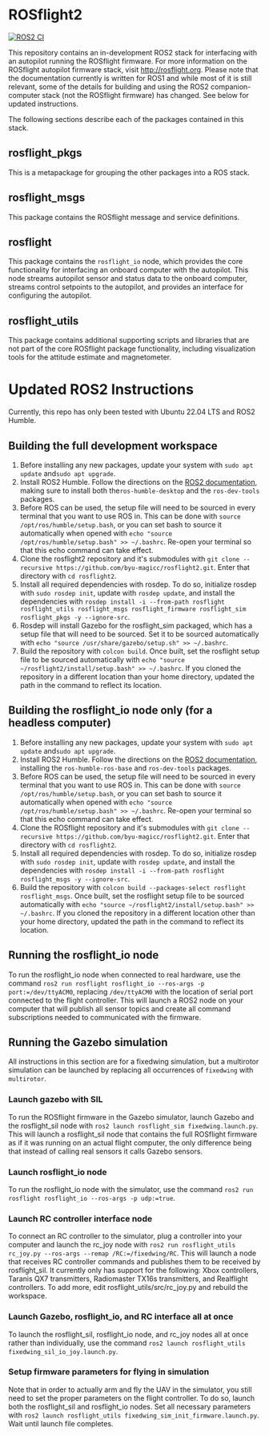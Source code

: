 # ROSflight2

[![ROS2 CI](https://github.com/byu-magicc/rosflight2/actions/workflows/ros2-ci.yml/badge.svg)](https://github.com/byu-magicc/rosflight2/actions/workflows/ros2-ci.yml)

This repository contains an in-development ROS2 stack for interfacing with an autopilot running the ROSflight firmware.
For more information on the ROSflight autopilot firmware stack, visit http://rosflight.org. Please note that the
documentation currently is written for ROS1 and while most of it is still relevant, some of the details for building and
using the ROS2 companion-computer stack (not the ROSflight firmware) has changed. See below for updated instructions.

The following sections describe each of the packages contained in this stack.

## rosflight_pkgs

This is a metapackage for grouping the other packages into a ROS stack.

## rosflight_msgs

This package contains the ROSflight message and service definitions.

## rosflight

This package contains the `rosflight_io` node, which provides the core functionality for interfacing an onboard computer
with the autopilot. This node streams autopilot sensor and status data to the onboard computer, streams control
setpoints to the autopilot, and provides an interface for configuring the autopilot.

## rosflight_utils

This package contains additional supporting scripts and libraries that are not part of the core ROSflight package
functionality, including visualization tools for the attitude estimate and magnetometer.

# Updated ROS2 Instructions

Currently, this repo has only been tested with Ubuntu 22.04 LTS and ROS2 Humble.

## Building the full development workspace

1. Before installing any new packages, update your system with `sudo apt update` and`sudo apt upgrade`.
2. Install ROS2 Humble. Follow the directions on
   the [ROS2 documentation](https://docs.ros.org/en/humble/Installation/Ubuntu-Install-Debians.html), making sure to
   install both the`ros-humble-desktop` and the `ros-dev-tools` packages.
3. Before ROS can be used, the setup file will need to be sourced in every terminal that you want to use ROS in. This
   can be done with `source /opt/ros/humble/setup.bash`, or you can set bash to source it automatically when opened
   with `echo "source /opt/ros/humble/setup.bash" >> ~/.bashrc`. Re-open your terminal so that this echo command can
   take effect.
4. Clone the rosflight2 repository and it's submodules
   with `git clone --recursive https://github.com/byu-magicc/rosflight2.git`. Enter that directory with `cd rosflight2`.
5. Install all required dependencies with rosdep. To do so, initialize rosdep with `sudo rosdep init`, update
   with `rosdep update`, and install the dependencies
   with `rosdep install -i --from-path rosflight rosflight_utils rosflight_msgs rosflight_firmware rosflight_sim rosflight_pkgs -y --ignore-src`.
6. Rosdep will install Gazebo for the rosflight_sim packaged, which has a setup file that will need to be sourced. Set
   it to be sourced automatically with `echo "source /usr/share/gazebo/setup.sh" >> ~/.bashrc`.
7. Build the repository with `colcon build`. Once built, set the rosflight setup file to be sourced automatically
   with `echo "source ~/rosflight2/install/setup.bash" >> ~/.bashrc`. If you cloned the repository in a different
   location than your home directory, updated the path in the command to reflect its location.

## Building the rosflight_io node only (for a headless computer)

1. Before installing any new packages, update your system with `sudo apt update` and`sudo apt upgrade`.
2. Install ROS2 Humble. Follow the directions on
   the [ROS2 documentation](https://docs.ros.org/en/humble/Installation/Ubuntu-Install-Debians.html), installing
   the `ros-humble-ros-base` and `ros-dev-tools` packages.
3. Before ROS can be used, the setup file will need to be sourced in every terminal that you want to use ROS in. This
   can be done with `source /opt/ros/humble/setup.bash`, or you can set bash to source it automatically when opened
   with `echo "source /opt/ros/humble/setup.bash" >> ~/.bashrc`. Re-open your terminal so that this echo command can
   take effect.
4. Clone the ROSflight repository and it's submodules
   with `git clone --recursive https://github.com/byu-magicc/rosflight2.git`. Enter that directory with `cd rosflight2`.
5. Install all required dependencies with rosdep. To do so, initialize rosdep with `sudo rosdep init`, update
   with `rosdep update`, and install the dependencies
   with `rosdep install -i --from-path rosflight rosflight_msgs -y --ignore-src`.
6. Build the repository with `colcon build --packages-select rosflight rosflight_msgs`. Once built, set the rosflight
   setup file to be sourced automatically with `echo "source ~/rosflight2/install/setup.bash" >> ~/.bashrc`. If you
   cloned the repository in a different location other than your home directory, updated the path in the command to
   reflect its location.

## Running the rosflight_io node

To run the rosflight_io node when connected to real hardware, use the
command `ros2 run rosflight rosflight_io --ros-args -p port:=/dev/ttyACM0`, replacing `/dev/ttyACM0` with the location
of serial port connected to the flight controller. This will launch a ROS2 node on your computer that will publish all
sensor topics and create all command subscriptions needed to communicated with the firmware.

## Running the Gazebo simulation

All instructions in this section are for a fixedwing simulation, but a multirotor simulation can be launched by
replacing all occurrences of `fixedwing` with `multirotor`.

### Launch gazebo with SIL

To run the ROSflight firmware in the Gazebo simulator, launch Gazebo and the rosflight_sil node
with `ros2 launch rosflight_sim fixedwing.launch.py`. This will launch a rosflight_sil node that contains the full
ROSflight firmware as if it was running on an actual flight computer, the only difference being that instead of calling
real sensors it calls Gazebo sensors.

### Launch rosflight_io node

To run the rosflight_io node with the simulator, use the
command `ros2 run rosflight rosflight_io --ros-args -p udp:=true`.

### Launch RC controller interface node

To connect an RC controller to the simulator, plug a controller into your computer and launch the rc_joy node
with `ros2 run rosflight_utils rc_joy.py --ros-args --remap /RC:=/fixedwing/RC`. This will launch a node that receives
RC controller commands and publishes them to be received by rosflight_sil. It currently only has support for the
following: Xbox controllers, Taranis QX7 transmitters, Radiomaster TX16s transmitters, and Realflight controllers. To
add more, edit rosflight_utils/src/rc_joy.py and rebuild the workspace.

### Launch Gazebo, rosflight_io, and RC interface all at once

To launch the rosflight_sil, rosflight_io node, and rc_joy nodes all at once rather than individually, use the
command `ros2 launch rosflight_utils fixedwing_sil_io_joy.launch.py`.

### Setup firmware parameters for flying in simulation

Note that in order to actually arm and fly the UAV in the simulator, you still need to set the proper parameters on the
flight controller. To do so, launch both the rosflight_sil and rosflight_io nodes. Set all necessary parameters
with `ros2 launch rosflight_utils fixedwing_sim_init_firmware.launch.py`. Wait until launch file completes.